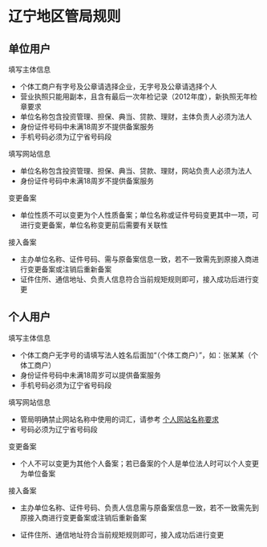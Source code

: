 # 辽宁地区管局规则

## 单位用户

填写主体信息

* 个体工商户有字号及公章请选择企业，无字号及公章请选择个人
* 营业执照只能用副本，且含有最后一次年检记录（2012年度），新执照无年检章要求
* 单位名称包含投资管理、担保、典当、贷款、理财，主体负责人必须为法人
* 身份证件号码中未满18周岁不提供备案服务
* 手机号码必须为辽宁省号码段

填写网站信息

* 单位名称包含投资管理、担保、典当、贷款、理财，网站负责人必须为法人
* 身份证件号码中未满18周岁不提供备案服务

变更备案

* 单位性质不可以变更为个人性质备案；单位名称或证件号码变更其中一项，可进行变更备案，单位名称变更前后需要有关联性

接入备案

* 主办单位名称、证件号码、需与原备案信息一致，若不一致需先到原接入商进行变更备案或注销后重新备案
* 证件住所、通信地址、负责人信息符合当前规矩规则即可，接入成功后进行变更
## 个人用户

填写主体信息

* 个体工商户无字号的请填写法人姓名后面加“（个体工商户）”，如：张某某（个体工商户）
* 身份证件号码中未满18周岁可以提供备案服务
* 手机号码必须为辽宁省号码段

填写网站信息

* 管局明确禁止网站名称中使用的词汇，请参考 [个人网站名称要求](../备案基础知识/个人网站名称要求.md)
* 号码必须为辽宁省号码段

变更备案

* 个人不可以变更为其他个人备案；若已备案的个人是单位法人时可以个人变更为单位备案
 
接入备案

* 主办单位名称、证件号码、负责人信息需与原备案信息一致，若不一致需先到原接入商进行变更备案或注销后重新备案
* 证件住所、通信地址符合当前规矩规则即可，接入成功后进行变更


  [1]: a